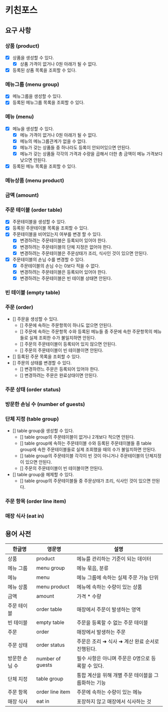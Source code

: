 # 키친포스

## 요구 사항
### 상품 (product)
- [x] 상품을 생성할 수 있다.
    - [x] 상품 가격이 없거나 0원 아래가 될 수 없다.
- [x] 등록된 상품 목록을 조회할 수 있다.

### 메뉴그룹 (menu group)
- [x] 메뉴그룹을 생성할 수 있다.
- [x] 등록된 메뉴그룹 목록을 조회할 수 있다.

### 메뉴 (menu)
- [x] 메뉴을 생성할 수 있다.
    - [x] 메뉴 가격이 없거나 0원 아래가 될 수 없다.
    - [x] 메뉴의 메뉴그룹관계가 없을 수 없다.
    - [x] 메뉴가 갖는 상품들 중 하나라도 등록이 안되어있으면 안된다.
    - [x] 메뉴가 갖는 상품들 각각의 가격과 수량을 곱해서 더한 총 금액이 메뉴 가격보다 낮으면 안된다.
- [x] 등록된 메뉴 목록을 조회할 수 있다.

### 메뉴상품 (menu product)

### 금액 (amount)

### 주문 테이블 (order table)
- [x] 주문테이블을 생성할 수 있다.
- [x] 등록된 주문테이블 목록을 조회할 수 있다.
- [x] 주문테이블을 비어있는지 여부를 변경 할 수 있다.
    - [x] 변경하려는 주문테이블은 등록되어 있어야 한다.
    - [x] 변경하려는 주문테이블의 단체 지정은 없어야 한다.
    - [x] 변경하려는 주문테이블은 주문상태가 조리, 식사인 것이 있으면 안된다.
- [x] 주문테이블의 손님 수를 변경할 수 있다.
    - [x] 주문테이블의 손님 수는 0보다 적을 수 없다.
    - [x] 변경하려는 주문테이블은 등록되어 있어야 한다.
    - [x] 변경하려는 주문테이블은 빈 테이블 상태면 안된다.

### 빈 테이블 (empty table)

### 주문 (order)
- [] 주문을 생성할 수 있다.
    - [] 주문에 속하는 주문항목이 하나도 없으면 안된다.
    - [] 주문에 속하는 주문항목 수와 등록된 메뉴들 중 주문에 속한 주문항목의 메뉴들로 실제 조회한 수가 불일치하면 안된다.
    - [] 주문의 주문테이블이 등록되어 있지 않으면 안된다.
    - [] 주문의 주문테이블이 빈 테이블이면 안된다.
- [] 등록된 주문 목록을 조회할 수 있다.
- [] 주문의 상태를 변경할 수 있다.
    - [] 변경하련느 주문은 등록되어 있어야 한다.
    - [] 변경하려는 주문은 완료상태이면 안된다.

### 주문 상태 (order status)

### 방문한 손님 수 (number of guests)

### 단체 지정 (table group)
- [] table group을 생성할 수 있다.
    - [] table group의 주문테이블이 없거나 2개보다 적으면 안된다.
    - [] table group에 속하는 주문테이블 수와 등록된 주문테이블들 중 table group에 속한 주문테이블들로 실제 조회했을 때의 수가 불일치하면 안된다.
    - [] table group의 주문테이블 각각이 빈 것이 아니거나 주문테이블의 단체지정이 있으면 안된다.
    - [] 주문의 주문테이블이 빈 테이블이면 안된다.
- [] table group을 헤제할 수 있다.
    - [] table group의 주문테이블들 중 주문상태가 조리, 식사인 것이 있으면 안된다.

### 주문 항목 (order line item)

### 매장 식사 (eat in)




## 용어 사전

| 한글명 | 영문명 | 설명 |
| --- | --- | --- |
| 상품 | product | 메뉴를 관리하는 기준이 되는 데이터 |
| 메뉴 그룹 | menu group | 메뉴 묶음, 분류 |
| 메뉴 | menu | 메뉴 그룹에 속하는 실제 주문 가능 단위 |
| 메뉴 상품 | menu product | 메뉴에 속하는 수량이 있는 상품 |
| 금액 | amount | 가격 * 수량 |
| 주문 테이블 | order table | 매장에서 주문이 발생하는 영역 |
| 빈 테이블 | empty table | 주문을 등록할 수 없는 주문 테이블 |
| 주문 | order | 매장에서 발생하는 주문 |
| 주문 상태 | order status | 주문은 조리 ➜ 식사 ➜ 계산 완료 순서로 진행된다. |
| 방문한 손님 수 | number of guests | 필수 사항은 아니며 주문은 0명으로 등록할 수 있다. |
| 단체 지정 | table group | 통합 계산을 위해 개별 주문 테이블을 그룹화하는 기능 |
| 주문 항목 | order line item | 주문에 속하는 수량이 있는 메뉴 |
| 매장 식사 | eat in | 포장하지 않고 매장에서 식사하는 것 |

